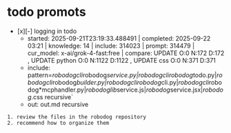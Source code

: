 
# todo  promots
- [x][-] logging in todo
  - started: 2025-09-21T23:19:33.488491 | completed: 2025-09-22 03:21 | knowledge: 14 | include: 314023 | prompt: 314479 | cur_model: x-ai/grok-4-fast:free | compare: UPDATE  O:0 N:172 D:172 , UPDATE python O:0 N:1122 D:1122 , UPDATE css O:0 N:371 D:371 
  - include: pattern=*robodogcli*robodog*service.py|*robodogcli*robodog*todo.py|*robodogcli*robodog*builder.py|*robodogcli*robodog*cli.py|*robodogcli*robodog*mcphandler.py|*robodoglib*service.js|*robodog*service.jsx|*robodog*.css     recursive`
  - out: out.md recursive
```knowledge
1. review the files in the robodog repository
2. recommend how to organize them
```